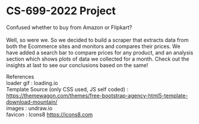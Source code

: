# CS-699-2022 Project
Confused whether to buy from Amazon or Flipkart?<br>
<br>
Well, so were we. So we decided to build a scraper that extracts data from both the Ecommerce sites and monitors and compares their prices. We have added a search bar to compare prices for any product, and an analysis section which shows plots of data we collected for a month. Check out the insights at last to see our conclusions based on the same!

References <br>
loader gif : loading.io <br>
Template Source (only CSS used, JS self coded) :  https://themewagon.com/themes/free-bootstrap-agency-html5-template-download-mountain/ <br>
images : undraw.io <br>
favicon : Icons8 https://icons8.com
